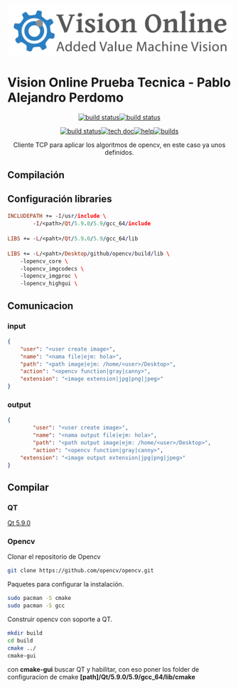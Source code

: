 ![](https://github.com/Perdomo193/webservice_front/blob/main/static/img/logo_vo.png)

# Vision Online Prueba Tecnica - Pablo Alejandro Perdomo

<p align="center"><a href="#"><img src="https://opencv-python-tutroals.readthedocs.io/en/latest/_static/opencv-logo-white.png" width="50px" alt="build status"></img></a><a href="#"><img src="https://upload.wikimedia.org/wikipedia/commons/0/0b/Qt_logo_2016.svg" width="50px" alt="build status"></img></a></p>

<p align="center"><a href="#"><img src="http://runbot.odoo.com/runbot/badge/flat/1/master.svg" alt="build status"></img></a><a href="#"><img src="http://img.shields.io/badge/master-docs-875A7B.svg?style=flat&colorA=8F8F8F" alt="tech doc"></img></a><a href="#"><img src="http://img.shields.io/badge/master-help-875A7B.svg?style=flat&colorA=8F8F8F" alt="help"></img></a><a href="#"><img src="http://img.shields.io/badge/master-nightly-875A7B.svg?style=flat&colorA=8F8F8F" alt="builds"></img></a></p> 

<p align="center">
Cliente TCP para aplicar los algoritmos de opencv, en este caso ya unos definidos. 
</p>

## Compilación
## Configuración libraries
```pro
INCLUDEPATH += -I/usr/include \
        -I/<path>/Qt/5.9.0/5.9/gcc_64/include

LIBS += -L/<paht>/Qt/5.9.0/5.9/gcc_64/lib

LIBS += -L/<paht>/Desktop/github/opencv/build/lib \
    -lopencv_core \        
    -lopencv_imgcodecs \
    -lopencv_imgproc \
    -lopencv_highgui \
``` 
## Comunicacion
### input
```json
{
	"user": "<user create image>",
	"name": "<nama file|ejm: hola>",
	"path": "<path image|ejm: /home/<user>/Desktop>",
	"action": "<opencv function|gray|canny>",
	"extension": "<image extension|jpg|png|jpeg>"
}
``` 
### output
```json
{
        "user": "<user create image>",
        "name": "<nama output file|ejm: hola>",
        "path": "<path output image|ejm: /home/<user>/Desktop>",
        "action": "<opencv function|gray|canny>",
	"extension": "<image output extension|jpg|png|jpeg>"
}
``` 
## Compilar
### QT
[Qt 5.9.0](https://download.qt.io/archive/qt/5.9/5.9.0/qt-opensource-linux-x64-5.9.0.run)

### Opencv
Clonar el repositorio de Opencv
```bash
git clone https://github.com/opencv/opencv.git
```
Paquetes para configurar la instalación.
```bash
sudo pacman -S cmake
sudo pacman -S gcc
```   
Construir opencv con soporte a QT.
```bash
mkdir build
cd build
cmake ../
cmake-gui
```
con **cmake-gui** buscar QT y habilitar, con eso poner los folder de configuracion de cmake **[path]/Qt/5.9.0/5.9/gcc_64/lib/cmake**
